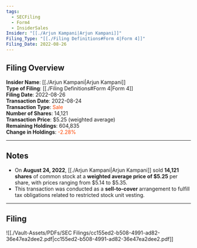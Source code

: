 ```yaml
---
tags:
  - SECFiling
  - Form4
  - InsiderSales
Insider: "[[./Arjun Kampani|Arjun Kampani]]"
Filing_Type: "[[./Filing Definitions#Form 4|Form 4]]"
Filing_Date: 2022-08-26
---
```

## Filing Overview

**Insider Name**: [[./Arjun Kampani|Arjun Kampani]]  
**Type of Filing**: [[./Filing Definitions#Form 4|Form 4]]  
**Filing Date**: 2022-08-26  
**Transaction Date**: 2022-08-24  
**Transaction Type**: <span style="color:orangered">Sale</span>  
**Number of Shares**: 14,121  
**Transaction Price**: $5.25 (weighted average)  
**Remaining Holdings**: 604,835  
**Change in Holdings**: <span style="color:orangered">-2.28%</span>  

---

## Notes

- On **August 24, 2022**, [[./Arjun Kampani|Arjun Kampani]] sold **14,121 shares** of common stock at a **weighted average price of $5.25** per share, with prices ranging from $5.14 to $5.35.
- This transaction was conducted as a **sell-to-cover** arrangement to fulfill tax obligations related to restricted stock unit vesting.

---

## Filing

![[./Vault-Assets/PDFs/SEC Filings/cc155ed2-b508-4991-ad82-36e47ea2dee2.pdf|cc155ed2-b508-4991-ad82-36e47ea2dee2.pdf]]
